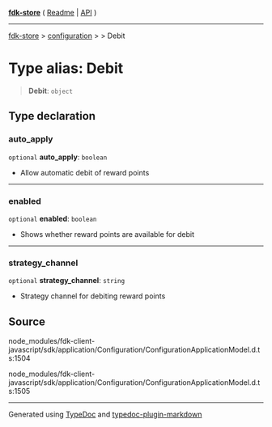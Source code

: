 [**fdk-store**](../../../README.md) ( [Readme](../../../README.md) \| [API](../../../API.md) )

---

[fdk-store](../../../API.md) > [configuration](../../README.md) > [<internal>](../README.md) > Debit

# Type alias: Debit

> **Debit**: `object`

## Type declaration

### auto_apply

`optional` **auto_apply**: `boolean`

- Allow automatic debit of reward points

---

### enabled

`optional` **enabled**: `boolean`

- Shows whether reward points are available for debit

---

### strategy_channel

`optional` **strategy_channel**: `string`

- Strategy channel for debiting reward points

## Source

node_modules/fdk-client-javascript/sdk/application/Configuration/ConfigurationApplicationModel.d.ts:1504

node_modules/fdk-client-javascript/sdk/application/Configuration/ConfigurationApplicationModel.d.ts:1505

---

Generated using [TypeDoc](https://typedoc.org/) and [typedoc-plugin-markdown](https://www.npmjs.com/package/typedoc-plugin-markdown)
